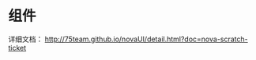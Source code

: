 # <nova-scratch-ticket> 组件

详细文档： http://75team.github.io/novaUI/detail.html?doc=nova-scratch-ticket
